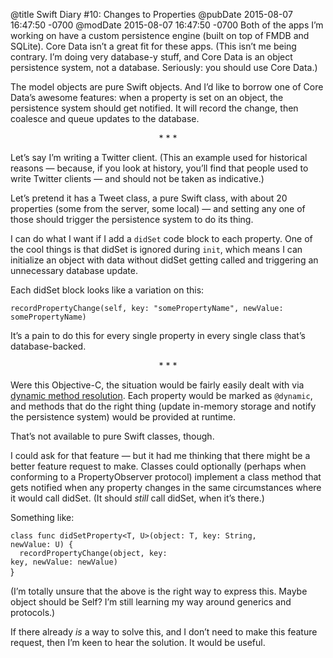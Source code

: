 @title Swift Diary #10: Changes to Properties
@pubDate 2015-08-07 16:47:50 -0700
@modDate 2015-08-07 16:47:50 -0700
Both of the apps I’m working on have a custom persistence engine (built on top of FMDB and SQLite). Core Data isn’t a great fit for these apps. (This isn’t me being contrary. I’m doing very database-y stuff, and Core Data is an object persistence system, not a database. Seriously: you should use Core Data.)

The model objects are pure Swift objects. And I’d like to borrow one of Core Data’s awesome features: when a property is set on an object, the persistence system should get notified. It will record the change, then coalesce and queue updates to the database.

<p style="text-align:center">* * *</p>

Let’s say I’m writing a Twitter client. (This an example used for historical reasons — because, if you look at history, you’ll find that people used to write Twitter clients — and should not be taken as indicative.)

Let’s pretend it has a Tweet class, a pure Swift class, with about 20 properties (some from the server, some local) — and setting any one of those should trigger the persistence system to do its thing.

I can do what I want if I add a <code>didSet</code> code block to each property. One of the cool things is that didSet is ignored during <code>init</code>, which means I can initialize an object with data without didSet getting called and triggering an unnecessary database update.

Each didSet block looks like a variation on this:

<code>recordPropertyChange(self, key: "somePropertyName", newValue: somePropertyName)</code>

It’s a pain to do this for every single property in every single class that’s database-backed.

<p style="text-align:center">* * *</p>

Were this Objective-C, the situation would be fairly easily dealt with via [dynamic method resolution](https://developer.apple.com/library/mac/documentation/Cocoa/Conceptual/ObjCRuntimeGuide/Articles/ocrtDynamicResolution.html). Each property would be marked as <code>@dynamic</code>, and methods that do the right thing (update in-memory storage and notify the persistence system) would be provided at runtime.

That’s not available to pure Swift classes, though.

I could ask for that feature — but it had me thinking that there might be a better feature request to make. Classes could optionally (perhaps when conforming to a PropertyObserver protocol) implement a class method that gets notified when any property changes in the same circumstances where it would call didSet. (It should *still* call didSet, when it’s there.)

Something like:

<code>class func didSetProperty<T, U>(object: T, key: String, newValue: U) {</code><br />
<code>&nbsp;&nbsp;recordPropertyChange&#8203;(object, key: key, newValue: newValue)</code><br />
</code>}</code>

(I’m totally unsure that the above is the right way to express this. Maybe object should be Self? I’m still learning my way around generics and protocols.)

If there already *is* a way to solve this, and I don’t need to make this feature request, then I’m keen to hear the solution. It would be useful.
